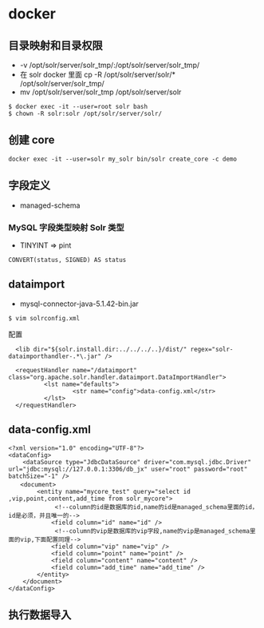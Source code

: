 # docker

## 目录映射和目录权限
- -v /opt/solr/server/solr_tmp/:/opt/solr/server/solr_tmp/
- 在 solr docker 里面 cp -R /opt/solr/server/solr/* /opt/solr/server/solr_tmp/
- mv /opt/solr/server/solr_tmp /opt/solr/server/solr

```
$ docker exec -it --user=root solr bash
$ chown -R solr:solr /opt/solr/server/solr/
```

## 创建 core

```
docker exec -it --user=solr my_solr bin/solr create_core -c demo
```

## 字段定义
- managed-schema

### MySQL 字段类型映射 Solr 类型
- TINYINT => pint
```
CONVERT(status, SIGNED) AS status
```


## dataimport
- mysql-connector-java-5.1.42-bin.jar

```
$ vim solrconfig.xml
```

配置
```
  <lib dir="${solr.install.dir:../../../..}/dist/" regex="solr-dataimporthandler-.*\.jar" />

  <requestHandler name="/dataimport" class="org.apache.solr.handler.dataimport.DataImportHandler">
          <lst name="defaults">
                  <str name="config">data-config.xml</str>
          </lst>
  </requestHandler>
```

## data-config.xml

```
<?xml version="1.0" encoding="UTF-8"?>
<dataConfig>
    <dataSource type="JdbcDataSource" driver="com.mysql.jdbc.Driver" url="jdbc:mysql://127.0.0.1:3306/db_jx" user="root" password="root" batchSize="-1" />
　　<document>
        <entity name="mycore_test" query="select id ,vip,point,content,add_time from solr_mycore">
             <!--column的id是数据库的id,name的id是managed_schema里面的id，id是必须，并且唯一的-->
            <field column="id" name="id" />
             <!--column的vip是数据库的vip字段,name的vip是managed_schema里面的vip,下面配置同理-->
            <field column="vip" name="vip" />
            <field column="point" name="point" />
            <field column="content" name="content" />
            <field column="add_time" name="add_time" />
        </entity>
    </document>
</dataConfig>
```

## 执行数据导入

